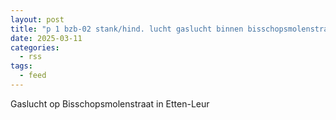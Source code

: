 ```yaml
---
layout: post
title: "p 1 bzb-02 stank/hind. lucht gaslucht binnen bisschopsmolenstraat etten-leur 203431"
date: 2025-03-11
categories: 
  - rss
tags: 
  - feed
---
```


Gaslucht op Bisschopsmolenstraat in Etten-Leur

